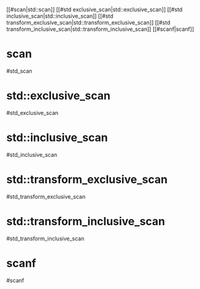 
[[#scan|std::scan]]
[[#std exclusive_scan|std::exclusive_scan]]
[[#std inclusive_scan|std::inclusive_scan]]
[[#std transform_exclusive_scan|std::transform_exclusive_scan]]
[[#std transform_inclusive_scan|std::transform_inclusive_scan]]
[[#scanf|scanf]]

# scan
#std_scan



# std::exclusive_scan
#std_exclusive_scan





# std::inclusive_scan
#std_inclusive_scan






# std::transform_exclusive_scan
#std_transform_exclusive_scan






# std::transform_inclusive_scan
#std_transform_inclusive_scan



# scanf
#scanf
